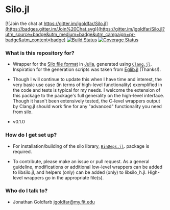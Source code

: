 Silo.jl
=======

[![Join the chat at https://gitter.im/jgoldfar/Silo.jl](https://badges.gitter.im/Join%20Chat.svg)](https://gitter.im/jgoldfar/Silo.jl?utm_source=badge&utm_medium=badge&utm_campaign=pr-badge&utm_content=badge)
[![Build Status](https://img.shields.io/travis/jgoldfar/Silo.jl.svg?style=flat-square)](https://travis-ci.org/jgoldfar/Silo.jl)
[![Coverage Status](https://coveralls.io/repos/jgoldfar/Silo.jl/badge.svg?branch=master)](https://coveralls.io/r/jgoldfar/Silo.jl?branch=master)
### What is this repository for? ###

* Wrapper for the [Silo file format](https://wci.llnl.gov/simulation/computer-codes/silo) in [Julia](http://julialang.org/), generated using [`Clang.jl`](https://github.com/ihnorton/Clang.jl). Inspiration for the generation scripts was taken from [Eglib.jl](https://github.com/ihnorton/Eglib.jl/blob/master/util/wrap.jl) (Thanks!).

* Though I will continue to update this when I have time and interest, the very basic use case (in terms of high-level functionality) exemplified in the code and tests is typical for my needs. I welcome the extension of this package to the package's full generality on the high-level interface. Though it hasn't been extensively tested, the C-level wrappers output by Clang.jl should work fine for any "advanced" functionality you need from silo.

* v0.1.0

### How do I get set up? ###

* For installation/building of the silo library, [`BinDeps.jl`](https://github.com/JuliaLang/BinDeps.jl). package is required.

* To contribute, please make an issue or pull request. As a general guideline, modifications or additional low-level wrappers can be added to libsilo.jl, and helpers (only) can be added (only) to libsilo_h.jl. High-level wrappers go in the appropriate file(s).

### Who do I talk to? ###

* Jonathan Goldfarb <jgoldfar@my.fit.edu>
